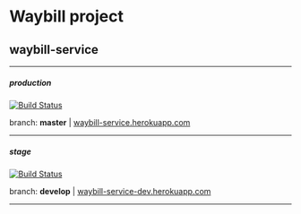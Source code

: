 # Waybill project

## waybill-service


---
##### production

[![Build Status](https://travis-ci.org/VVATOR/waybills.svg?branch=master)](https://travis-ci.org/VVATOR/waybills)

branch: **master** | [waybill-service.herokuapp.com](https://waybill-service.herokuapp.com/)

---
##### stage

[![Build Status](https://travis-ci.org/VVATOR/waybills.svg?branch=develop)](https://travis-ci.org/VVATOR/waybills)
          
branch: **develop** | [waybill-service-dev.herokuapp.com](https://waybill-service-dev.herokuapp.com/)

---

